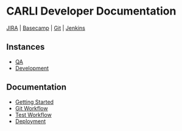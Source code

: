 # CARLI Developer Documentation

[JIRA] | [Basecamp] | [Git] | [Jenkins]

## Instances
* [QA]
* [Development]

## Documentation
* [Getting Started](getting-started-browser-client.md)
* [Git Workflow](git-workflow.md)
* [Test Workflow](test-workflow.md)
* [Deployment](deployment.md)


[JIRA]: https://jira.pixotech.com/browse/CARLI
[Basecamp]: https://pixotech.basecamphq.com/projects/11139052-carli-web-application-phase-iii
[Git]: https://bitbucket.org/pixotech/carli-select
[Jenkins]: https://jenkins.pixotech.com/job/view/CARLI
[Development]: http://carli.dev.pixotech.com
[QA]: http://carli.qa.pixotech.com

